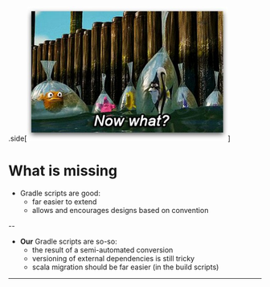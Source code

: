 .side[![Now what?](imgs/finding-nemo-now-what.jpg)]
# What is missing

- Gradle scripts are good:
   - far easier to extend
   - allows and encourages designs based on convention


--

- **Our** Gradle scripts are so-so:
   - the result of a semi-automated conversion
   - versioning of external dependencies is still tricky
   - scala migration should be far easier (in the build scripts)

---
